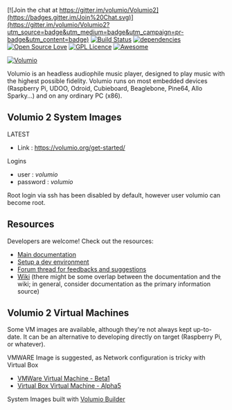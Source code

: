 [![Join the chat at https://gitter.im/volumio/Volumio2](https://badges.gitter.im/Join%20Chat.svg)](https://gitter.im/volumio/Volumio2?utm_source=badge&utm_medium=badge&utm_campaign=pr-badge&utm_content=badge)
[![Build Status](https://travis-ci.org/volumio/Volumio2.svg?branch=master)](https://travis-ci.org/volumio/Volumio2)
[![dependencies](https://david-dm.org/volumio/Volumio2.svg)](https://david-dm.org/volumio/Volumio2)
[![Open Source Love](https://badges.frapsoft.com/os/v2/open-source.svg?v=103)](https://github.com/ellerbrock/open-source-badges/)
[![GPL Licence](https://badges.frapsoft.com/os/gpl/gpl.svg?v=103)](https://opensource.org/licenses/GPL-3.0/)
[![Awesome](https://awesome.re/badge.svg)](https://github.com/thibmaek/awesome-raspberry-pi)

[![Volumio](https://volumio.org/wp-content/uploads/2016/02/Volumio_logo_HD2000.jpg)](https://volumio.org)

Volumio is an headless audiophile music player, designed to play music with the highest possible fidelity. Volumio runs on most embedded devices (Raspberry Pi, UDOO, Odroid, Cubieboard, Beaglebone, Pine64, Allo Sparky...) and on any ordinary PC (x86).

## Volumio 2 System Images

LATEST
* Link : https://volumio.org/get-started/

Logins
* user : *volumio*
* password : *volumio*

Root login via ssh has been disabled by default, however user volumio can become root.

## Resources

Developers are welcome! Check out the resources:

* [Main documentation](https://volumio.github.io/docs/index.html)
* [Setup a dev environment](https://volumio.github.io/docs/Development_How_To/Set_up_development_environment_introduction.html)
* [Forum thread for feedbacks and suggestions](https://volumio.org/forum/introducing-volumio-t3169.html)
* [Wiki](https://github.com/volumio/Volumio2/wiki) (there might be some overlap between the documentation and the wiki; in general, consider documentation as the primary information source)

## Volumio 2 Virtual Machines 

Some VM images are available, although they're not always kept up-to-date. It can be an alternative to developing directly on target (Raspberry Pi, or whatever).

VMWARE Image is suggested, as Network configuration is tricky with Virtual Box 

* [VMWare Virtual Machine - Beta1](http://repo.volumio.org/Volumio2/DevTools/VolumioVM-VMWare.zip)
* [Virtual Box Virtual Machine - Alpha5](http://repo.volumio.org/Volumio2/DevTools/VolumioVM-VirtualBox.zip)

System Images built with [Volumio Builder](https://github.com/volumio/Build)
